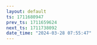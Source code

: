 ```yaml
---
layout: default
ts: 1711680947
prev_ts: 1711659624
next_ts: 1711738092
date_time: "2024-03-28 07:55:47"
---
```

